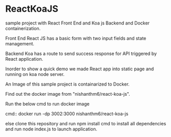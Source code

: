 # ReactKoaJS

sample project with React Front End and Koa js Backend and Docker containerization.

Front End React JS has a basic form with two input fields and state management.

Backend Koa has a route to send success response for API triggered by React application.

Inorder to show a quick demo we made React app into static page and running on koa node server.

An Image of this sample project is containarized to Docker.

Find out the docker image from "nishanthm6/react-koa-js".

Run the below cmd to run docker image

cmd:: docker run -dp 3002:3000 nishanthm6/react-koa-js

else clone this repository and run npm install cmd to install all dependencies and run node index.js
to launch application.
